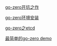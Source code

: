 [go-zero开坑之作](http://www.fengfengzhidao.com/article/JdnccYsBEG4v2tWkF203)

[go-zero环境安装](https://www.fengfengzhidao.com/article/MNnccYsBEG4v2tWkfm29)

[go-zero之etcd](https://www.fengfengzhidao.com/article/M9nccYsBEG4v2tWk2G0h)

[最简单的go-zero demo](https://www.fengfengzhidao.com/article/PNndcYsBEG4v2tWkOG3k)
